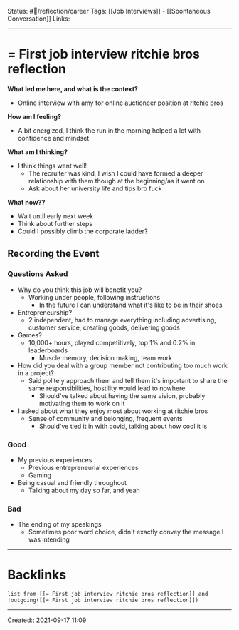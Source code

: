 Status: #💭/reflection/career
Tags: [[Job Interviews]] - [[Spontaneous Conversation]]
Links:
___
# = First job interview ritchie bros reflection
**What led me here, and what is the context?**
- Online interview with amy for online auctioneer position at ritchie bros

**How am I feeling?**
 - A bit energized, I think the run in the morning helped a lot with confidence and mindset

**What am I thinking?**
- I think things went well!
	- The recruiter was kind, I wish I could have formed a deeper relationship with them though at the beginning/as it went on
	- Ask about her university life and tips bro fuck

**What now??**
- Wait until early next week
- Think about further steps
- Could I possibly climb the corporate ladder?

## Recording the Event
### Questions Asked
- Why do you think this job will benefit you?
	- Working under people, following instructions
		- In the future I can understand what it's like to be in their shoes
- Entrepreneurship?
	- 2 independent, had to manage everything including advertising, customer service, creating goods, delivering goods
- Games?
	- 10,000+ hours, played competitively, top 1% and 0.2% in leaderboards
		- Muscle memory, decision making, team work
- How did you deal with a group member not contributing too much work in a project?
	- Said politely approach them and tell them it's important to share the same responsibilities, hostility would lead to nowhere
		- Should've talked about having the same vision, probably motivating them to work on it
- I asked about what they enjoy most about working at ritchie bros
	- Sense of community and belonging, frequent events
		- Should've tied it in with covid, talking about how cool it is
### Good
- My previous experiences
	- Previous entrepreneurial experiences
	- Gaming
- Being casual and friendly throughout
	- Talking about my day so far, and yeah
### Bad
- The ending of my speakings
	- Sometimes poor word choice, didn't exactly convey the message I was intending
___
# Backlinks
```dataview
list from [[= First job interview ritchie bros reflection]] and !outgoing([[= First job interview ritchie bros reflection]])
```
___
Created::  2021-09-17 11:09

